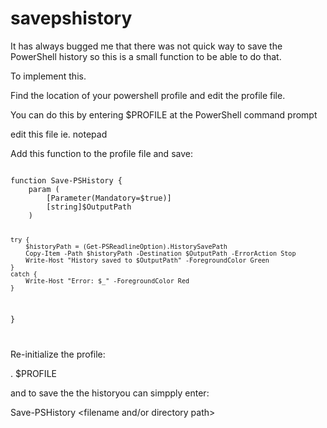 # savepshistory
It has always bugged me that there was not quick way to save the PowerShell history so this is a small function to be able to do that.

To implement this.

Find the location of your powershell profile and edit the profile file.

You can do this by entering $PROFILE at the PowerShell command prompt

edit this file ie. notepad <profile>

Add this function to the profile file and save:

<code>
function Save-PSHistory {
    param (
        [Parameter(Mandatory=$true)]
        [string]$OutputPath
    )

    try {
        $historyPath = (Get-PSReadlineOption).HistorySavePath
        Copy-Item -Path $historyPath -Destination $OutputPath -ErrorAction Stop
        Write-Host "History saved to $OutputPath" -ForegroundColor Green
    }
    catch {
        Write-Host "Error: $_" -ForegroundColor Red
    }
}

</code>

Re-initialize the profile:

. $PROFILE

and to save the the historyou can simpply enter:

Save-PSHistory <filename and/or directory path>


